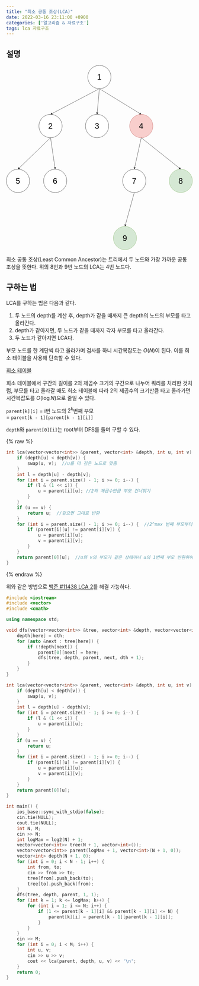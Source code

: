 ```yaml
---
title: "최소 공통 조상(LCA)"
date: 2022-03-16 23:11:00 +0900
categories: ['알고리즘 & 자료구조']
tags: lca 자료구조
---
```

## 설명

<svg xmlns="http://www.w3.org/2000/svg" xmlns:xlink="http://www.w3.org/1999/xlink" version="1.1" width="802px" viewBox="-0.5 -0.5 802 792" style="max-width:100%;max-height:792px;"><defs></defs><g><path d="M 400 100 L 195.64 207.05" fill="none" stroke="rgb(0, 0, 0)" stroke-miterlimit="10" pointer-events="stroke"></path><path d="M 190.99 209.48 L 195.57 203.13 L 195.64 207.05 L 198.82 209.33 Z" fill="rgb(0, 0, 0)" stroke="rgb(0, 0, 0)" stroke-miterlimit="10" pointer-events="all"></path><path d="M 400 100 L 390.58 203.66" fill="none" stroke="rgb(0, 0, 0)" stroke-miterlimit="10" pointer-events="stroke"></path><path d="M 390.1 208.89 L 387.25 201.6 L 390.58 203.66 L 394.22 202.23 Z" fill="rgb(0, 0, 0)" stroke="rgb(0, 0, 0)" stroke-miterlimit="10" pointer-events="all"></path><path d="M 400 100 L 574.57 206.68" fill="none" stroke="rgb(0, 0, 0)" stroke-miterlimit="10" pointer-events="stroke"></path><path d="M 579.05 209.42 L 571.25 208.75 L 574.57 206.68 L 574.9 202.78 Z" fill="rgb(0, 0, 0)" stroke="rgb(0, 0, 0)" stroke-miterlimit="10" pointer-events="all"></path><ellipse cx="400" cy="50" rx="50" ry="50" fill="rgb(255, 255, 255)" stroke="rgb(0, 0, 0)" pointer-events="all"></ellipse><g transform="translate(-0.5 -0.5)"><switch><foreignObject pointer-events="none" width="100%" height="100%" requiredFeatures="http://www.w3.org/TR/SVG11/feature#Extensibility" style="overflow: visible; text-align: left;"><div xmlns="http://www.w3.org/1999/xhtml" style="display: flex; align-items: unsafe center; justify-content: unsafe center; width: 98px; height: 1px; padding-top: 50px; margin-left: 351px;"><div data-drawio-colors="color: rgb(0, 0, 0); " style="box-sizing: border-box; font-size: 0px; text-align: center;"><div style="display: inline-block; font-size: 12px; font-family: Helvetica; color: rgb(0, 0, 0); line-height: 1.2; pointer-events: all; white-space: normal; overflow-wrap: normal;"><font style="font-size: 34px">1</font></div></div></div></foreignObject><text x="400" y="54" fill="rgb(0, 0, 0)" font-family="Helvetica" font-size="12px" text-anchor="middle">1</text></switch></g><path d="M 190 310 L 54.58 440.58" fill="none" stroke="rgb(0, 0, 0)" stroke-miterlimit="10" pointer-events="stroke"></path><path d="M 50.8 444.22 L 53.41 436.85 L 54.58 440.58 L 58.27 441.88 Z" fill="rgb(0, 0, 0)" stroke="rgb(0, 0, 0)" stroke-miterlimit="10" pointer-events="all"></path><path d="M 190 310 L 209.07 438.7" fill="none" stroke="rgb(0, 0, 0)" stroke-miterlimit="10" pointer-events="stroke"></path><path d="M 209.84 443.89 L 205.35 437.48 L 209.07 438.7 L 212.27 436.46 Z" fill="rgb(0, 0, 0)" stroke="rgb(0, 0, 0)" stroke-miterlimit="10" pointer-events="all"></path><ellipse cx="190" cy="260" rx="50" ry="50" fill="rgb(255, 255, 255)" stroke="rgb(0, 0, 0)" pointer-events="all"></ellipse><g transform="translate(-0.5 -0.5)"><switch><foreignObject pointer-events="none" width="100%" height="100%" requiredFeatures="http://www.w3.org/TR/SVG11/feature#Extensibility" style="overflow: visible; text-align: left;"><div xmlns="http://www.w3.org/1999/xhtml" style="display: flex; align-items: unsafe center; justify-content: unsafe center; width: 98px; height: 1px; padding-top: 260px; margin-left: 141px;"><div data-drawio-colors="color: rgb(0, 0, 0); " style="box-sizing: border-box; font-size: 0px; text-align: center;"><div style="display: inline-block; font-size: 12px; font-family: Helvetica; color: rgb(0, 0, 0); line-height: 1.2; pointer-events: all; white-space: normal; overflow-wrap: normal;"><font style="font-size: 34px">2</font></div></div></div></foreignObject><text x="190" y="264" fill="rgb(0, 0, 0)" font-family="Helvetica" font-size="12px" text-anchor="middle">2</text></switch></g><ellipse cx="390" cy="260" rx="50" ry="50" fill="rgb(255, 255, 255)" stroke="rgb(0, 0, 0)" pointer-events="all"></ellipse><g transform="translate(-0.5 -0.5)"><switch><foreignObject pointer-events="none" width="100%" height="100%" requiredFeatures="http://www.w3.org/TR/SVG11/feature#Extensibility" style="overflow: visible; text-align: left;"><div xmlns="http://www.w3.org/1999/xhtml" style="display: flex; align-items: unsafe center; justify-content: unsafe center; width: 98px; height: 1px; padding-top: 260px; margin-left: 341px;"><div data-drawio-colors="color: rgb(0, 0, 0); " style="box-sizing: border-box; font-size: 0px; text-align: center;"><div style="display: inline-block; font-size: 12px; font-family: Helvetica; color: rgb(0, 0, 0); line-height: 1.2; pointer-events: all; white-space: normal; overflow-wrap: normal;"><font style="font-size: 34px">3</font></div></div></div></foreignObject><text x="390" y="264" fill="rgb(0, 0, 0)" font-family="Helvetica" font-size="12px" text-anchor="middle">3</text></switch></g><path d="M 580 310 L 551.38 438.78" fill="none" stroke="rgb(0, 0, 0)" stroke-miterlimit="10" pointer-events="stroke"></path><path d="M 550.24 443.91 L 548.34 436.32 L 551.38 438.78 L 555.18 437.83 Z" fill="rgb(0, 0, 0)" stroke="rgb(0, 0, 0)" stroke-miterlimit="10" pointer-events="all"></path><path d="M 580 310 L 745.01 441.04" fill="none" stroke="rgb(0, 0, 0)" stroke-miterlimit="10" pointer-events="stroke"></path><path d="M 749.12 444.3 L 741.47 442.69 L 745.01 441.04 L 745.82 437.21 Z" fill="rgb(0, 0, 0)" stroke="rgb(0, 0, 0)" stroke-miterlimit="10" pointer-events="all"></path><ellipse cx="580" cy="260" rx="50" ry="50" fill="#f8cecc" stroke="#b85450" pointer-events="all"></ellipse><g transform="translate(-0.5 -0.5)"><switch><foreignObject pointer-events="none" width="100%" height="100%" requiredFeatures="http://www.w3.org/TR/SVG11/feature#Extensibility" style="overflow: visible; text-align: left;"><div xmlns="http://www.w3.org/1999/xhtml" style="display: flex; align-items: unsafe center; justify-content: unsafe center; width: 98px; height: 1px; padding-top: 260px; margin-left: 531px;"><div data-drawio-colors="color: rgb(0, 0, 0); " style="box-sizing: border-box; font-size: 0px; text-align: center;"><div style="display: inline-block; font-size: 12px; font-family: Helvetica; color: rgb(0, 0, 0); line-height: 1.2; pointer-events: all; white-space: normal; overflow-wrap: normal;"><font style="font-size: 34px">4</font></div></div></div></foreignObject><text x="580" y="264" fill="rgb(0, 0, 0)" font-family="Helvetica" font-size="12px" text-anchor="middle">4</text></switch></g><ellipse cx="50" cy="495" rx="50" ry="50" fill="rgb(255, 255, 255)" stroke="rgb(0, 0, 0)" pointer-events="all"></ellipse><g transform="translate(-0.5 -0.5)"><switch><foreignObject pointer-events="none" width="100%" height="100%" requiredFeatures="http://www.w3.org/TR/SVG11/feature#Extensibility" style="overflow: visible; text-align: left;"><div xmlns="http://www.w3.org/1999/xhtml" style="display: flex; align-items: unsafe center; justify-content: unsafe center; width: 98px; height: 1px; padding-top: 495px; margin-left: 1px;"><div data-drawio-colors="color: rgb(0, 0, 0); " style="box-sizing: border-box; font-size: 0px; text-align: center;"><div style="display: inline-block; font-size: 12px; font-family: Helvetica; color: rgb(0, 0, 0); line-height: 1.2; pointer-events: all; white-space: normal; overflow-wrap: normal;"><font style="font-size: 34px">5</font></div></div></div></foreignObject><text x="50" y="499" fill="rgb(0, 0, 0)" font-family="Helvetica" font-size="12px" text-anchor="middle">5</text></switch></g><ellipse cx="210" cy="495" rx="50" ry="50" fill="rgb(255, 255, 255)" stroke="rgb(0, 0, 0)" pointer-events="all"></ellipse><g transform="translate(-0.5 -0.5)"><switch><foreignObject pointer-events="none" width="100%" height="100%" requiredFeatures="http://www.w3.org/TR/SVG11/feature#Extensibility" style="overflow: visible; text-align: left;"><div xmlns="http://www.w3.org/1999/xhtml" style="display: flex; align-items: unsafe center; justify-content: unsafe center; width: 98px; height: 1px; padding-top: 495px; margin-left: 161px;"><div data-drawio-colors="color: rgb(0, 0, 0); " style="box-sizing: border-box; font-size: 0px; text-align: center;"><div style="display: inline-block; font-size: 12px; font-family: Helvetica; color: rgb(0, 0, 0); line-height: 1.2; pointer-events: all; white-space: normal; overflow-wrap: normal;"><font style="font-size: 34px">6</font></div></div></div></foreignObject><text x="210" y="499" fill="rgb(0, 0, 0)" font-family="Helvetica" font-size="12px" text-anchor="middle">6</text></switch></g><ellipse cx="510" cy="740" rx="50" ry="50" fill="#d5e8d4" stroke="#82b366" pointer-events="all"></ellipse><g transform="translate(-0.5 -0.5)"><switch><foreignObject pointer-events="none" width="100%" height="100%" requiredFeatures="http://www.w3.org/TR/SVG11/feature#Extensibility" style="overflow: visible; text-align: left;"><div xmlns="http://www.w3.org/1999/xhtml" style="display: flex; align-items: unsafe center; justify-content: unsafe center; width: 98px; height: 1px; padding-top: 740px; margin-left: 461px;"><div data-drawio-colors="color: rgb(0, 0, 0); " style="box-sizing: border-box; font-size: 0px; text-align: center;"><div style="display: inline-block; font-size: 12px; font-family: Helvetica; color: rgb(0, 0, 0); line-height: 1.2; pointer-events: all; white-space: normal; overflow-wrap: normal;"><font style="font-size: 34px">9</font></div></div></div></foreignObject><text x="510" y="744" fill="rgb(0, 0, 0)" font-family="Helvetica" font-size="12px" text-anchor="middle">9</text></switch></g><path d="M 550 545 L 511.69 683.86" fill="none" stroke="rgb(0, 0, 0)" stroke-miterlimit="10" pointer-events="stroke"></path><path d="M 510.3 688.92 L 508.78 681.24 L 511.69 683.86 L 515.53 683.11 Z" fill="rgb(0, 0, 0)" stroke="rgb(0, 0, 0)" stroke-miterlimit="10" pointer-events="all"></path><ellipse cx="550" cy="495" rx="50" ry="50" fill="rgb(255, 255, 255)" stroke="rgb(0, 0, 0)" pointer-events="all"></ellipse><g transform="translate(-0.5 -0.5)"><switch><foreignObject pointer-events="none" width="100%" height="100%" requiredFeatures="http://www.w3.org/TR/SVG11/feature#Extensibility" style="overflow: visible; text-align: left;"><div xmlns="http://www.w3.org/1999/xhtml" style="display: flex; align-items: unsafe center; justify-content: unsafe center; width: 98px; height: 1px; padding-top: 495px; margin-left: 501px;"><div data-drawio-colors="color: rgb(0, 0, 0); " style="box-sizing: border-box; font-size: 0px; text-align: center;"><div style="display: inline-block; font-size: 12px; font-family: Helvetica; color: rgb(0, 0, 0); line-height: 1.2; pointer-events: all; white-space: normal; overflow-wrap: normal;"><font style="font-size: 34px">7</font></div></div></div></foreignObject><text x="550" y="499" fill="rgb(0, 0, 0)" font-family="Helvetica" font-size="12px" text-anchor="middle">7</text></switch></g><ellipse cx="750" cy="495" rx="50" ry="50" fill="#d5e8d4" stroke="#82b366" pointer-events="all"></ellipse><g transform="translate(-0.5 -0.5)"><switch><foreignObject pointer-events="none" width="100%" height="100%" requiredFeatures="http://www.w3.org/TR/SVG11/feature#Extensibility" style="overflow: visible; text-align: left;"><div xmlns="http://www.w3.org/1999/xhtml" style="display: flex; align-items: unsafe center; justify-content: unsafe center; width: 98px; height: 1px; padding-top: 495px; margin-left: 701px;"><div data-drawio-colors="color: rgb(0, 0, 0); " style="box-sizing: border-box; font-size: 0px; text-align: center;"><div style="display: inline-block; font-size: 12px; font-family: Helvetica; color: rgb(0, 0, 0); line-height: 1.2; pointer-events: all; white-space: normal; overflow-wrap: normal;"><font style="font-size: 34px">8</font></div></div></div></foreignObject><text x="750" y="499" fill="rgb(0, 0, 0)" font-family="Helvetica" font-size="12px" text-anchor="middle">8</text></switch></g></g><switch><g requiredFeatures="http://www.w3.org/TR/SVG11/feature#Extensibility"></g><a transform="translate(0,-5)" xlink:href="https://www.diagrams.net/doc/faq/svg-export-text-problems" target="_blank" rel="noopener"><text text-anchor="middle" font-size="10px" x="50%" y="100%">Text is not SVG - cannot display</text></a></switch></svg>

최소 공통 조상(Least Common Ancestor)는 트리에서 두 노드와 가장 가까운 공통 조상을 뜻한다. 위의 8번과 9번 노드의 LCA는 4번 노드다.

## 구하는 법

LCA를 구하는 법은 다음과 같다.
1. 두 노드의 depth를 계산 후, depth가 같을 때까지 큰 depth의 노드의 부모를 타고 올라간다.
1. depth가 같아지면, 두 노드가 같을 때까지 각자 부모를 타고 올라간다.
1. 두 노드가 같아지면 LCA다.

부모 노드를 한 계단씩 타고 올라가며 검사를 하니 시간복잡도는 $O(N)$이 된다. 이를 희소 테이블을 사용해 단축할 수 있다.

[희소 테이블](/알고리즘%20&%20자료구조/2022/03/16/희소-테이블(Sparse-Table).html)

희소 테이블에서 구간의 길이를 2의 제곱수 크기의 구간으로 나누어 쿼리를 처리한 것처럼, 부모를 타고 올라갈 때도 희소 테이블에 따라 2의 제곱수의 크기만큼 타고 올라가면 시간복잡도를 $O(\log N)$으로 줄일 수 있다.

`parent[k][i]` = i번 노드의 $2^{k}$번째 부모  
= `parent[k - 1][parent[k - 1][i]]`

`depth`와 `parent[0][i]`는 root부터 DFS를 돌며 구할 수 있다.

{% raw %}
```c++
int lca(vector<vector<int>> &parent, vector<int> &depth, int u, int v) {
    if (depth[u] < depth[v]) {
        swap(u, v);  //u를 더 깊은 노드로 맞춤
    }
    int l = depth[u] - depth[v];
    for (int i = parent.size() - 1; i >= 0; i--) {
        if (l & (1 << i)) {
            u = parent[i][u]; //2의 제곱수만큼 부모 건너뛰기
        }
    }
    if (u == v) {
        return u;  //같으면 그대로 반환
    }
    for (int i = parent.size() - 1; i >= 0; i--) {  //2^max 번째 부모부터 비교해 부모가 달라지면 u와 v 부모로 건너뛰기
        if (parent[i][u] != parent[i][v]) {
            u = parent[i][u];
            v = parent[i][v];
        }
    }
    return parent[0][u];  //u와 v의 부모가 같은 상태이니 u의 1번째 부모 반환하여 공통 조상 구하기
}
```
{% endraw %}

위와 같은 방법으로 [백준 #11438 LCA 2](https://www.acmicpc.net/problem/11438)를 해결 가능하다.

```c++
#include <iostream>
#include <vector>
#include <cmath>

using namespace std;

void dfs(vector<vector<int>> &tree, vector<int> &depth, vector<vector<int>> &parent, int here, int dth) {
    depth[here] = dth;
    for (auto &next : tree[here]) {
        if (!depth[next]) {
            parent[0][next] = here;
            dfs(tree, depth, parent, next, dth + 1);
        }
    }
}

int lca(vector<vector<int>> &parent, vector<int> &depth, int u, int v) {
    if (depth[u] < depth[v]) {
        swap(u, v);
    }
    int l = depth[u] - depth[v];
    for (int i = parent.size() - 1; i >= 0; i--) {
        if (l & (1 << i)) {
            u = parent[i][u];
        }
    }
    if (u == v) {
        return u;
    }
    for (int i = parent.size() - 1; i >= 0; i--) {
        if (parent[i][u] != parent[i][v]) {
            u = parent[i][u];
            v = parent[i][v];
        }
    }
    return parent[0][u];
}

int main() {
    ios_base::sync_with_stdio(false);
    cin.tie(NULL);
    cout.tie(NULL);
    int N, M;
    cin >> N;
    int logMax = log2(N) + 1;
    vector<vector<int>> tree(N + 1, vector<int>());
    vector<vector<int>> parent(logMax + 1, vector<int>(N + 1, 0));
    vector<int> depth(N + 1, 0);
    for (int i = 0; i < N - 1; i++) {
        int from, to;
        cin >> from >> to;
        tree[from].push_back(to);
        tree[to].push_back(from);
    }
    dfs(tree, depth, parent, 1, 1);
    for (int k = 1; k <= logMax; k++) {
        for (int i = 1; i <= N; i++) {
            if (1 <= parent[k - 1][i] && parent[k - 1][i] <= N) {
                parent[k][i] = parent[k - 1][parent[k - 1][i]];
            }
        }
    }
    cin >> M;
    for (int i = 0; i < M; i++) {
        int u, v;
        cin >> u >> v;
        cout << lca(parent, depth, u, v) << '\n';
    }
    return 0;
}
```
